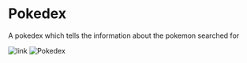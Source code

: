 # Pokedex
A pokedex which tells the information about the pokemon searched for

![link](https://ayaan-surkhi.github.io/Pokedex/)
![Pokedex](pokedex_demo.gif)
